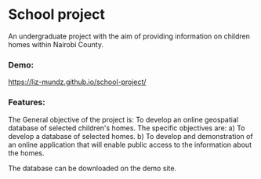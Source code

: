 School project
========

An undergraduate project with the aim of providing information on children homes within Nairobi County.

### Demo:
https://liz-mundz.github.io/school-project/

### Features:
The General objective of the project is: 
To develop an online geospatial database of selected children's homes.
The specific objectives are:
a) To develop a database of selected homes.
b) To develop and demonstration of an online application that will enable public access to the information about the homes.

The database can be downloaded on the demo site.

